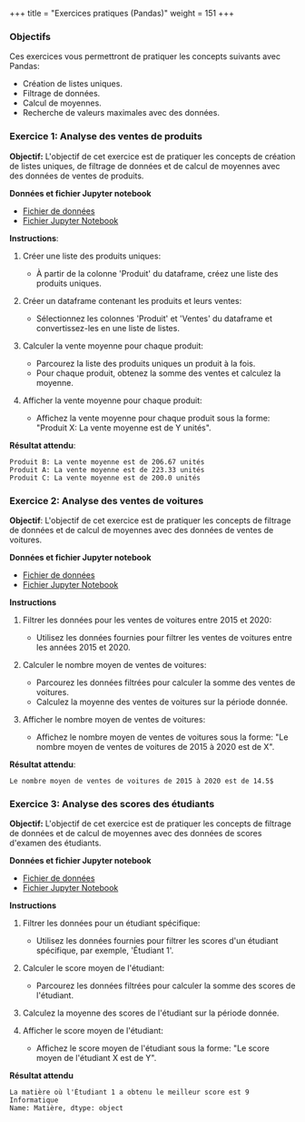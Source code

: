 +++
title = "Exercices pratiques (Pandas)"
weight = 151
+++

### Objectifs

Ces exercices vous permettront de pratiquer les concepts suivants avec Pandas:
- Création de listes uniques.
- Filtrage de données.
- Calcul de moyennes.
- Recherche de valeurs maximales avec des données.

### Exercice 1: Analyse des ventes de produits

**Objectif:**
L'objectif de cet exercice est de pratiquer les concepts de création de listes uniques, de filtrage de données et de calcul de moyennes avec des données de ventes de produits.

**Données et fichier Jupyter notebook**

- [Fichier de données](../produits.csv)
- [Fichier Jupyter Notebook](../produits.ipynb)


**Instructions**:
1. Créer une liste des produits uniques:
	- À partir de la colonne 'Produit' du dataframe, créez une liste des produits uniques.

2. Créer un dataframe contenant les produits et leurs ventes:
	- Sélectionnez les colonnes 'Produit' et 'Ventes' du dataframe et convertissez-les en une liste de listes.

3. Calculer la vente moyenne pour chaque produit:
	- Parcourez la liste des produits uniques un produit à la fois.
	- Pour chaque produit, obtenez la somme des ventes et calculez la moyenne.

4. Afficher la vente moyenne pour chaque produit:
	- Affichez la vente moyenne pour chaque produit sous la forme: "Produit X: La vente moyenne est de Y unités".

**Résultat attendu**:
```plaintext
Produit B: La vente moyenne est de 206.67 unités
Produit A: La vente moyenne est de 223.33 unités
Produit C: La vente moyenne est de 200.0 unités
```

### Exercice 2: Analyse des ventes de voitures

**Objectif**:
L'objectif de cet exercice est de pratiquer les concepts de filtrage de données et de calcul de moyennes avec des données de ventes de voitures.

**Données et fichier Jupyter notebook**

- [Fichier de données](../voitures.csv)
- [Fichier Jupyter Notebook](../voitures.ipynb)

**Instructions**
1. Filtrer les données pour les ventes de voitures entre 2015 et 2020:
	- Utilisez les données fournies pour filtrer les ventes de voitures entre les années 2015 et 2020.

2. Calculer le nombre moyen de ventes de voitures:
	- Parcourez les données filtrées pour calculer la somme des ventes de voitures.
	- Calculez la moyenne des ventes de voitures sur la période donnée.

3. Afficher le nombre moyen de ventes de voitures:
	- Affichez le nombre moyen de ventes de voitures sous la forme: "Le nombre moyen de ventes de voitures de 2015 à 2020 est de X".

**Résultat attendu**:
```plaintext
Le nombre moyen de ventes de voitures de 2015 à 2020 est de 14.5$
```

### Exercice 3: Analyse des scores des étudiants

**Objectif:**
L'objectif de cet exercice est de pratiquer les concepts de filtrage de données et de calcul de moyennes avec des données de scores d'examen des étudiants.

**Données et fichier Jupyter notebook**
- [Fichier de données](../etudiants.csv)
- [Fichier Jupyter Notebook](../etudiants.ipynb)

**Instructions**
1. Filtrer les données pour un étudiant spécifique:
	- Utilisez les données fournies pour filtrer les scores d'un étudiant spécifique, par exemple, 'Étudiant 1'.

2. Calculer le score moyen de l'étudiant:
	- Parcourez les données filtrées pour calculer la somme des scores de l'étudiant.

3. Calculez la moyenne des scores de l'étudiant sur la période donnée.

4. Afficher le score moyen de l'étudiant:
	- Affichez le score moyen de l'étudiant sous la forme: "Le score moyen de l'étudiant X est de Y".

**Résultat attendu**
```plaintext
La matière où l'Étudiant 1 a obtenu le meilleur score est 9    Informatique
Name: Matière, dtype: object
```

